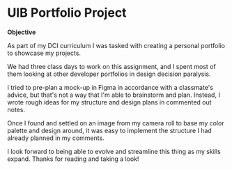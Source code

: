 # UIB Portfolio Project

**Objective**

As part of my DCI curriculum I was tasked with creating a personal portfolio to showcase my projects. 

We had three class days to work on this assignment, and I spent most of them looking at other developer portfolios in design decision paralysis. 

I tried to pre-plan a mock-up in Figma in accordance with a classmate's advice, but that's not a way that I'm able to brainstorm and plan. Instead, I wrote rough ideas for my structure and design plans in commented out notes.

Once I found and settled on an image from my camera roll to base my color palette and design around, it was easy to implement the structure I had already planned in my comments.

I look forward to being able to evolve and streamline this thing as my skills expand. Thanks for reading and taking a look!